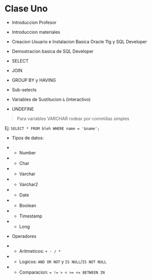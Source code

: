 # Clase Uno
* Introduccion Profesor
* Introduccion materiales
* Creacion Usuario e Instalacion Basica Oracle 11g y SQL Developer
* Demostracion basica de SQL Developer

* SELECT
* JOIN
* GROUP BY y HAVING
* Sub-selects
* Variables de Sustitucion `&` (interactivo)
* UNDEFINE

> Para variables VARCHAR rodear por commillas simples

Ej:
`SELECT * FROM bleh WHERE name = '&name';`

* Tipos de datos:
* * Number
* * Char
* * Varchar
* * Varchar2
* * Date
* * Boolean
* * Timestamp
* * Long

* Operadores
* * Aritmeticos: `+ - / *`
* * Logicos: `AND OR NOT` y `IS NULL`/`IS NOT NULL`
* * Comparacion: `= != > < >= <= BETWEEN IN`
